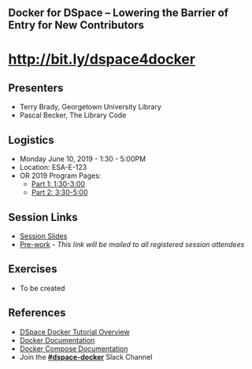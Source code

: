 ## Docker for DSpace – Lowering the Barrier of Entry for New Contributors

# http://bit.ly/dspace4docker

## Presenters
- Terry Brady, Georgetown University Library
- Pascal Becker, The Library Code


## Logistics
  - Monday June 10, 2019 - 1:30 - 5:00PM
  - Location: ESA-E-123
  - OR 2019 Program Pages:
    - [Part 1: 1:30-3:00](https://www.conftool.net/or2019/index.php?page=browseSessions&form_session=420)
    - [Part 2: 3:30-5:00](https://www.conftool.net/or2019/index.php?page=browseSessions&form_session=421)

## Session Links
- [Session Slides](https://gitpitch.com/DSpace-Labs/DSpace-Docker-Images/workshop?p=documentation/workshop#/)
- [Pre-work](pre-work.md) - _This link will be mailed to all registered session attendees_

## Exercises
- To be created

## References
- [DSpace Docker Tutorial Overview](https://dspace-labs.github.io/DSpace-Docker-Images/)
- [Docker Documentation](https://docs.docker.com/engine/reference/commandline/cli/)
- [Docker Compose Documentation](https://docs.docker.com/compose/reference/overview/)
- Join the [**#dspace-docker**](https://dspace-org.slack.com/messages/C9YD42PV3/) Slack Channel
